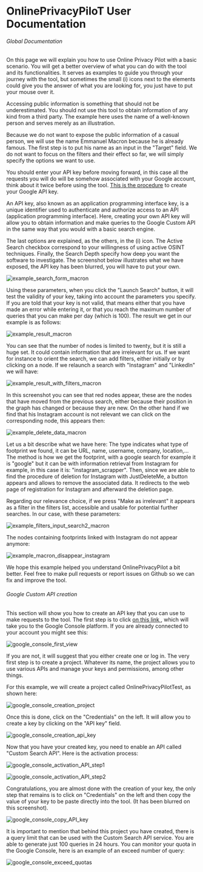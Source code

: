# OnlinePrivacyPiloT User Documentation

###### Global Documentation
On this page we will explain you how to use Online Privacy Pilot with a basic scenario. You will get 
a better overview of what you can do with the tool and its functionalities. It serves as examples to 
guide you through your journey with the tool, but sometimes the small (i) icons next to the elements 
could give you the answer of what you are looking for, you just have to put your mouse over it.

Accessing public information is something that should not be underestimated. You should not use this
tool to obtain information of any kind from a third party. The example here uses the name of a 
well-known person and serves merely as an illustration.

Because we do not want to expose the public information of a casual person, we will use the name 
Emmanuel Macron because he is already famous. The first step is to put his name as an input in the 
"Target" field. We do not want to focus on the filters and their effect so far, we will simply 
specify the options we want to use.

You should enter your API key before moving forward, in this case all the requests you will do will 
be somehow associated with your Google account, think about it twice before using the tool.
[This is the procedure](#google-custom-api-creation) to create your Google API key.

An API key, also known as an application programming interface key, is a unique identifier used to 
authenticate and authorize access to an API (application programming interface). Here, creating your
own API key will allow you to obtain information and make queries to the Google Custom API in the 
same way that you would with a basic search engine.

The last options are explained, as the others, in the (i) icon. The Active Search checkbox 
correspond to your willingness of using active OSINT techniques. Finally, the Search Depth specify 
how deep you want the software to investigate. The screenshot below illustrates what we have 
exposed, the API key has been blurred, you will have to put your own.

![example_search_form_macron](https://github.com/OnlinePrivacyPilot/OnlinePrivacyPilot_UserDoc/assets/100564746/69c97b59-3cc2-4851-a487-3eec21353083)

Using these parameters, when you click the "Launch Search" button, it will test the validity of your 
key, taking into account the parameters you specify.
If you are told that your key is not valid, that means either that you have made an error while
entering it, or that you reach the maximum number of queries that you can make per day 
(which is 100).
The result we get in our example is as follows:

![example_result_macron](https://github.com/OnlinePrivacyPilot/OnlinePrivacyPilot_UserDoc/assets/100564746/030ff038-7ace-450d-9809-cd86af94d8ce)


You can see that the number of nodes is limited to twenty, but it is still a huge set. 
It could contain information that are irrelevant for us.
If we want for instance to orient the search, we can add filters, either initially or by clicking
on a node. If we relaunch a search with "Instagram" and "LinkedIn"  we will have:

![example_result_with_filters_macron](https://github.com/OnlinePrivacyPilot/OnlinePrivacyPilot_UserDoc/assets/100564746/1100ec73-739f-41de-8f87-9b2d5fcda366)

In this screenshot you can see that red nodes appear, these are the nodes that have moved from
the previous search, either because their position in the graph has changed or because they are new.
On the other hand if we find that his Instagram account is not relevant we can click on the
corresponding node, this appears then:

![example_delete_data_macron](https://github.com/OnlinePrivacyPilot/OnlinePrivacyPilot_UserDoc/assets/100564746/42618e1e-5411-4e6d-86f0-f8004a659b18)

Let us a bit describe what we have here:
The type indicates what type of footprint we found, it can be URL, name, username, company, 
location,...
The method is how we get the footprint, with a google search for example it is "google" but it 
can be with information retrieval from Instagram for example, in this case it is: "instagram_scrapper".
Then, since we are able to find the procedure of deletion for Instagram with JustDeleteMe, a button appears
and allows to remove the associated data. It redirects to the web page of registration for
Instagram and afterward the deletion page. 

Regarding our relevance choice, if we press "Make as irrelevant" it appears as a
filter in the filters list, accessible and usable for potential further searches.
In our case, with these parameters:

![example_filters_input_search2_macron](https://github.com/OnlinePrivacyPilot/OnlinePrivacyPilot_UserDoc/assets/100564746/ca0ff94a-333e-481f-81e0-67f3b57cadd0)

The nodes containing footprints linked with Instagram do not appear anymore:

![example_macron_disappear_instagram](https://github.com/OnlinePrivacyPilot/OnlinePrivacyPilot_UserDoc/assets/100564746/8ecff7af-e335-4da4-848f-39a43c82571f)

We hope this example helped you understand OnlinePrivacyPilot a bit better.
Feel free to make pull requests or report issues on Github so we can fix and improve the tool.



###### Google Custom API creation

This section will show you how to create an API key that you can use to make requests to the tool.
The first step is to click [on this link ](https://console.cloud.google.com/), which will take you 
to the Google Console platform. If you are already connected to your account you might see this:

![google_console_first_view](https://github.com/OnlinePrivacyPilot/OnlinePrivacyPilot_UserDoc/assets/100564746/3ca201d8-cc49-4461-b80a-33ddd737340f)

If you are not, it will suggest that you either create one or log in.
The very first step is to create a project. Whatever its name, the project allows you to use 
various APIs and manage your keys and permissions, among other things.

For this example, we will create a project called OnlinePrivacyPilotTest, as shown here:

![google_console_creation_project](https://github.com/OnlinePrivacyPilot/OnlinePrivacyPilot_UserDoc/assets/100564746/5b2280ec-f0a0-449b-b75e-42621e3d836c)

Once this is done, click on the "Credentials" on the left. It will allow you to create a key by 
clicking on the "API key" field. 

![google_console_creation_api_key](https://github.com/OnlinePrivacyPilot/OnlinePrivacyPilot_UserDoc/assets/100564746/223b2644-ed6c-457b-8524-5c4a4df8bc04)

Now that you have your created key, you need to enable an API called "Custom Search API". 
Here is the activation process:

![google_console_activation_API_step1](https://github.com/OnlinePrivacyPilot/OnlinePrivacyPilot_UserDoc/assets/100564746/37cc47c3-acf5-4551-a002-af21f41dd10a)

![google_console_activation_API_step2](https://github.com/OnlinePrivacyPilot/OnlinePrivacyPilot_UserDoc/assets/100564746/900bd7e2-6a96-4263-8e42-530e37bbc187)

Congratulations, you are almost done with the creation of your key, the only step that remains is 
to click on "Credentials" on the left and then copy the value of your key to be paste directly into 
the tool. (It has been blurred on this screenshot).

![google_console_copy_API_key](https://github.com/OnlinePrivacyPilot/OnlinePrivacyPilot_UserDoc/assets/100564746/83447138-05f3-4f91-959a-e0269b56d058)


It is important to mention that behind this project you have created, there is a query limit that can 
be used with the Custom Search API service. You are able to generate just 100 queries in 24 hours.
You can monitor your quota in the Google Console, here is an example of an exceed number of query:

![google_console_exceed_quotas](https://github.com/OnlinePrivacyPilot/OnlinePrivacyPilot_UserDoc/assets/100564746/38833949-3f7c-486b-811b-6f25bfc4ec15)



